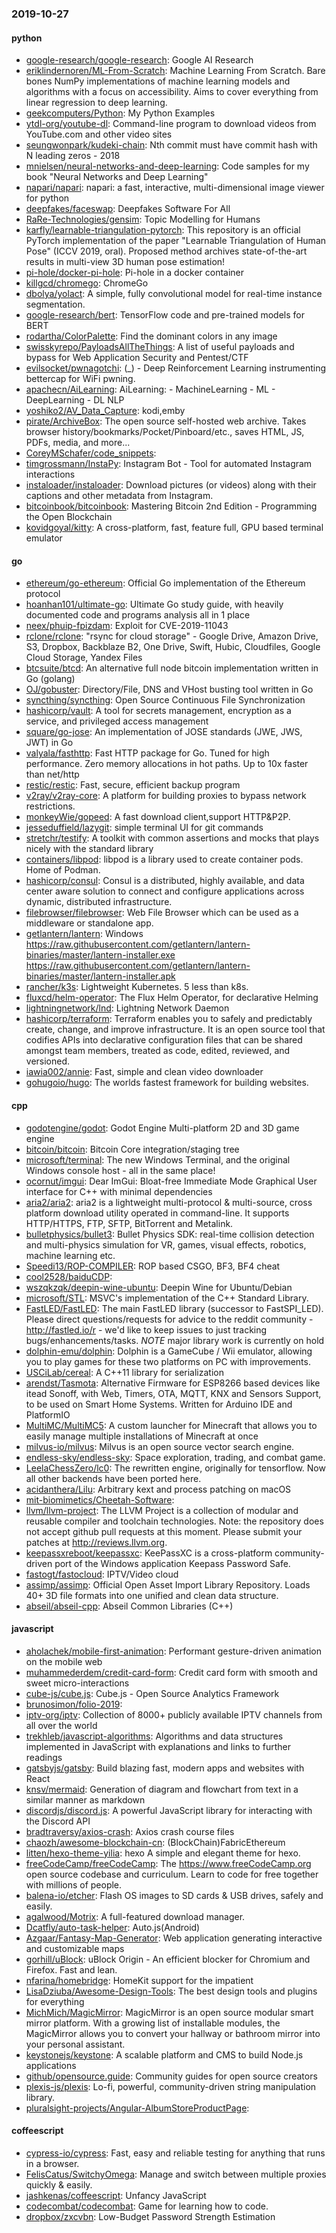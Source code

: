### 2019-10-27

#### python
* [google-research/google-research](https://github.com/google-research/google-research): Google AI Research
* [eriklindernoren/ML-From-Scratch](https://github.com/eriklindernoren/ML-From-Scratch): Machine Learning From Scratch. Bare bones NumPy implementations of machine learning models and algorithms with a focus on accessibility. Aims to cover everything from linear regression to deep learning.
* [geekcomputers/Python](https://github.com/geekcomputers/Python): My Python Examples
* [ytdl-org/youtube-dl](https://github.com/ytdl-org/youtube-dl): Command-line program to download videos from YouTube.com and other video sites
* [seungwonpark/kudeki-chain](https://github.com/seungwonpark/kudeki-chain): Nth commit must have commit hash with N leading zeros -   2018
* [mnielsen/neural-networks-and-deep-learning](https://github.com/mnielsen/neural-networks-and-deep-learning): Code samples for my book "Neural Networks and Deep Learning"
* [napari/napari](https://github.com/napari/napari): napari: a fast, interactive, multi-dimensional image viewer for python
* [deepfakes/faceswap](https://github.com/deepfakes/faceswap): Deepfakes Software For All
* [RaRe-Technologies/gensim](https://github.com/RaRe-Technologies/gensim): Topic Modelling for Humans
* [karfly/learnable-triangulation-pytorch](https://github.com/karfly/learnable-triangulation-pytorch): This repository is an official PyTorch implementation of the paper "Learnable Triangulation of Human Pose" (ICCV 2019, oral). Proposed method archives state-of-the-art results in multi-view 3D human pose estimation!
* [pi-hole/docker-pi-hole](https://github.com/pi-hole/docker-pi-hole): Pi-hole in a docker container
* [killgcd/chromego](https://github.com/killgcd/chromego): ChromeGo 
* [dbolya/yolact](https://github.com/dbolya/yolact): A simple, fully convolutional model for real-time instance segmentation.
* [google-research/bert](https://github.com/google-research/bert): TensorFlow code and pre-trained models for BERT
* [rodartha/ColorPalette](https://github.com/rodartha/ColorPalette): Find the dominant colors in any image
* [swisskyrepo/PayloadsAllTheThings](https://github.com/swisskyrepo/PayloadsAllTheThings): A list of useful payloads and bypass for Web Application Security and Pentest/CTF
* [evilsocket/pwnagotchi](https://github.com/evilsocket/pwnagotchi): (_) - Deep Reinforcement Learning instrumenting bettercap for WiFi pwning.
* [apachecn/AiLearning](https://github.com/apachecn/AiLearning): AiLearning:  - MachineLearning - ML - DeepLearning - DL NLP
* [yoshiko2/AV_Data_Capture](https://github.com/yoshiko2/AV_Data_Capture): kodi,emby
* [pirate/ArchiveBox](https://github.com/pirate/ArchiveBox):  The open source self-hosted web archive. Takes browser history/bookmarks/Pocket/Pinboard/etc., saves HTML, JS, PDFs, media, and more...
* [CoreyMSchafer/code_snippets](https://github.com/CoreyMSchafer/code_snippets): 
* [timgrossmann/InstaPy](https://github.com/timgrossmann/InstaPy):  Instagram Bot - Tool for automated Instagram interactions
* [instaloader/instaloader](https://github.com/instaloader/instaloader): Download pictures (or videos) along with their captions and other metadata from Instagram.
* [bitcoinbook/bitcoinbook](https://github.com/bitcoinbook/bitcoinbook): Mastering Bitcoin 2nd Edition - Programming the Open Blockchain
* [kovidgoyal/kitty](https://github.com/kovidgoyal/kitty): A cross-platform, fast, feature full, GPU based terminal emulator

#### go
* [ethereum/go-ethereum](https://github.com/ethereum/go-ethereum): Official Go implementation of the Ethereum protocol
* [hoanhan101/ultimate-go](https://github.com/hoanhan101/ultimate-go): Ultimate Go study guide, with heavily documented code and programs analysis all in 1 place 
* [neex/phuip-fpizdam](https://github.com/neex/phuip-fpizdam): Exploit for CVE-2019-11043
* [rclone/rclone](https://github.com/rclone/rclone): "rsync for cloud storage" - Google Drive, Amazon Drive, S3, Dropbox, Backblaze B2, One Drive, Swift, Hubic, Cloudfiles, Google Cloud Storage, Yandex Files
* [btcsuite/btcd](https://github.com/btcsuite/btcd): An alternative full node bitcoin implementation written in Go (golang)
* [OJ/gobuster](https://github.com/OJ/gobuster): Directory/File, DNS and VHost busting tool written in Go
* [syncthing/syncthing](https://github.com/syncthing/syncthing): Open Source Continuous File Synchronization
* [hashicorp/vault](https://github.com/hashicorp/vault): A tool for secrets management, encryption as a service, and privileged access management
* [square/go-jose](https://github.com/square/go-jose): An implementation of JOSE standards (JWE, JWS, JWT) in Go
* [valyala/fasthttp](https://github.com/valyala/fasthttp): Fast HTTP package for Go. Tuned for high performance. Zero memory allocations in hot paths. Up to 10x faster than net/http
* [restic/restic](https://github.com/restic/restic): Fast, secure, efficient backup program
* [v2ray/v2ray-core](https://github.com/v2ray/v2ray-core): A platform for building proxies to bypass network restrictions.
* [monkeyWie/gopeed](https://github.com/monkeyWie/gopeed): A fast download client,support HTTP&P2P.
* [jesseduffield/lazygit](https://github.com/jesseduffield/lazygit): simple terminal UI for git commands
* [stretchr/testify](https://github.com/stretchr/testify): A toolkit with common assertions and mocks that plays nicely with the standard library
* [containers/libpod](https://github.com/containers/libpod): libpod is a library used to create container pods. Home of Podman.
* [hashicorp/consul](https://github.com/hashicorp/consul): Consul is a distributed, highly available, and data center aware solution to connect and configure applications across dynamic, distributed infrastructure.
* [filebrowser/filebrowser](https://github.com/filebrowser/filebrowser):  Web File Browser which can be used as a middleware or standalone app.
* [getlantern/lantern](https://github.com/getlantern/lantern): Windows https://raw.githubusercontent.com/getlantern/lantern-binaries/master/lantern-installer.exe  https://raw.githubusercontent.com/getlantern/lantern-binaries/master/lantern-installer.apk
* [rancher/k3s](https://github.com/rancher/k3s): Lightweight Kubernetes. 5 less than k8s.
* [fluxcd/helm-operator](https://github.com/fluxcd/helm-operator): The Flux Helm Operator, for declarative Helming
* [lightningnetwork/lnd](https://github.com/lightningnetwork/lnd): Lightning Network Daemon 
* [hashicorp/terraform](https://github.com/hashicorp/terraform): Terraform enables you to safely and predictably create, change, and improve infrastructure. It is an open source tool that codifies APIs into declarative configuration files that can be shared amongst team members, treated as code, edited, reviewed, and versioned.
* [iawia002/annie](https://github.com/iawia002/annie):  Fast, simple and clean video downloader
* [gohugoio/hugo](https://github.com/gohugoio/hugo): The worlds fastest framework for building websites.

#### cpp
* [godotengine/godot](https://github.com/godotengine/godot): Godot Engine  Multi-platform 2D and 3D game engine
* [bitcoin/bitcoin](https://github.com/bitcoin/bitcoin): Bitcoin Core integration/staging tree
* [microsoft/terminal](https://github.com/microsoft/terminal): The new Windows Terminal, and the original Windows console host - all in the same place!
* [ocornut/imgui](https://github.com/ocornut/imgui): Dear ImGui: Bloat-free Immediate Mode Graphical User interface for C++ with minimal dependencies
* [aria2/aria2](https://github.com/aria2/aria2): aria2 is a lightweight multi-protocol & multi-source, cross platform download utility operated in command-line. It supports HTTP/HTTPS, FTP, SFTP, BitTorrent and Metalink.
* [bulletphysics/bullet3](https://github.com/bulletphysics/bullet3): Bullet Physics SDK: real-time collision detection and multi-physics simulation for VR, games, visual effects, robotics, machine learning etc.
* [Speedi13/ROP-COMPILER](https://github.com/Speedi13/ROP-COMPILER): ROP based CSGO, BF3, BF4 cheat
* [cool2528/baiduCDP](https://github.com/cool2528/baiduCDP): 
* [wszqkzqk/deepin-wine-ubuntu](https://github.com/wszqkzqk/deepin-wine-ubuntu): Deepin Wine for Ubuntu/Debian
* [microsoft/STL](https://github.com/microsoft/STL): MSVC's implementation of the C++ Standard Library.
* [FastLED/FastLED](https://github.com/FastLED/FastLED): The main FastLED library (successor to FastSPI_LED). Please direct questions/requests for advice to the reddit community - http://fastled.io/r - we'd like to keep issues to just tracking bugs/enhancements/tasks. *NOTE* major library work is currently on hold
* [dolphin-emu/dolphin](https://github.com/dolphin-emu/dolphin): Dolphin is a GameCube / Wii emulator, allowing you to play games for these two platforms on PC with improvements.
* [USCiLab/cereal](https://github.com/USCiLab/cereal): A C++11 library for serialization
* [arendst/Tasmota](https://github.com/arendst/Tasmota): Alternative Firmware for ESP8266 based devices like itead Sonoff, with Web, Timers, OTA, MQTT, KNX and Sensors Support, to be used on Smart Home Systems. Written for Arduino IDE and PlatformIO
* [MultiMC/MultiMC5](https://github.com/MultiMC/MultiMC5): A custom launcher for Minecraft that allows you to easily manage multiple installations of Minecraft at once
* [milvus-io/milvus](https://github.com/milvus-io/milvus): Milvus is an open source vector search engine.
* [endless-sky/endless-sky](https://github.com/endless-sky/endless-sky): Space exploration, trading, and combat game.
* [LeelaChessZero/lc0](https://github.com/LeelaChessZero/lc0): The rewritten engine, originally for tensorflow. Now all other backends have been ported here.
* [acidanthera/Lilu](https://github.com/acidanthera/Lilu): Arbitrary kext and process patching on macOS
* [mit-biomimetics/Cheetah-Software](https://github.com/mit-biomimetics/Cheetah-Software): 
* [llvm/llvm-project](https://github.com/llvm/llvm-project): The LLVM Project is a collection of modular and reusable compiler and toolchain technologies. Note: the repository does not accept github pull requests at this moment. Please submit your patches at http://reviews.llvm.org.
* [keepassxreboot/keepassxc](https://github.com/keepassxreboot/keepassxc): KeePassXC is a cross-platform community-driven port of the Windows application Keepass Password Safe.
* [fastogt/fastocloud](https://github.com/fastogt/fastocloud): IPTV/Video cloud
* [assimp/assimp](https://github.com/assimp/assimp): Official Open Asset Import Library Repository. Loads 40+ 3D file formats into one unified and clean data structure.
* [abseil/abseil-cpp](https://github.com/abseil/abseil-cpp): Abseil Common Libraries (C++)

#### javascript
* [aholachek/mobile-first-animation](https://github.com/aholachek/mobile-first-animation): Performant gesture-driven animation on the mobile web
* [muhammederdem/credit-card-form](https://github.com/muhammederdem/credit-card-form): Credit card form with smooth and sweet micro-interactions
* [cube-js/cube.js](https://github.com/cube-js/cube.js):  Cube.js - Open Source Analytics Framework
* [brunosimon/folio-2019](https://github.com/brunosimon/folio-2019): 
* [iptv-org/iptv](https://github.com/iptv-org/iptv): Collection of 8000+ publicly available IPTV channels from all over the world
* [trekhleb/javascript-algorithms](https://github.com/trekhleb/javascript-algorithms):  Algorithms and data structures implemented in JavaScript with explanations and links to further readings
* [gatsbyjs/gatsby](https://github.com/gatsbyjs/gatsby): Build blazing fast, modern apps and websites with React
* [knsv/mermaid](https://github.com/knsv/mermaid): Generation of diagram and flowchart from text in a similar manner as markdown
* [discordjs/discord.js](https://github.com/discordjs/discord.js): A powerful JavaScript library for interacting with the Discord API
* [bradtraversy/axios-crash](https://github.com/bradtraversy/axios-crash): Axios crash course files
* [chaozh/awesome-blockchain-cn](https://github.com/chaozh/awesome-blockchain-cn): (BlockChain)FabricEthereum
* [litten/hexo-theme-yilia](https://github.com/litten/hexo-theme-yilia): hexo A simple and elegant theme for hexo.
* [freeCodeCamp/freeCodeCamp](https://github.com/freeCodeCamp/freeCodeCamp): The https://www.freeCodeCamp.org open source codebase and curriculum. Learn to code for free together with millions of people.
* [balena-io/etcher](https://github.com/balena-io/etcher): Flash OS images to SD cards & USB drives, safely and easily.
* [agalwood/Motrix](https://github.com/agalwood/Motrix): A full-featured download manager.
* [Dcatfly/auto-task-helper](https://github.com/Dcatfly/auto-task-helper): Auto.js(Android)
* [Azgaar/Fantasy-Map-Generator](https://github.com/Azgaar/Fantasy-Map-Generator): Web application generating interactive and customizable maps
* [gorhill/uBlock](https://github.com/gorhill/uBlock): uBlock Origin - An efficient blocker for Chromium and Firefox. Fast and lean.
* [nfarina/homebridge](https://github.com/nfarina/homebridge): HomeKit support for the impatient
* [LisaDziuba/Awesome-Design-Tools](https://github.com/LisaDziuba/Awesome-Design-Tools): The best design tools and plugins for everything 
* [MichMich/MagicMirror](https://github.com/MichMich/MagicMirror): MagicMirror is an open source modular smart mirror platform. With a growing list of installable modules, the MagicMirror allows you to convert your hallway or bathroom mirror into your personal assistant.
* [keystonejs/keystone](https://github.com/keystonejs/keystone): A scalable platform and CMS to build Node.js applications
* [github/opensource.guide](https://github.com/github/opensource.guide):  Community guides for open source creators
* [plexis-js/plexis](https://github.com/plexis-js/plexis): Lo-fi, powerful, community-driven string manipulation library.
* [pluralsight-projects/Angular-AlbumStoreProductPage](https://github.com/pluralsight-projects/Angular-AlbumStoreProductPage): 

#### coffeescript
* [cypress-io/cypress](https://github.com/cypress-io/cypress): Fast, easy and reliable testing for anything that runs in a browser.
* [FelisCatus/SwitchyOmega](https://github.com/FelisCatus/SwitchyOmega): Manage and switch between multiple proxies quickly & easily.
* [jashkenas/coffeescript](https://github.com/jashkenas/coffeescript): Unfancy JavaScript
* [codecombat/codecombat](https://github.com/codecombat/codecombat): Game for learning how to code.
* [dropbox/zxcvbn](https://github.com/dropbox/zxcvbn): Low-Budget Password Strength Estimation
